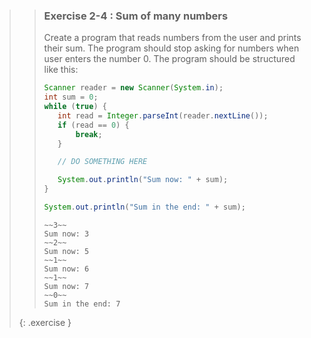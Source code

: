 >>### Exercise 2-4 : Sum of many numbers
>>
>>Create a program that reads numbers from the user and prints their sum. The program should stop asking for numbers when user enters the number 0. The program should be structured like this:
>>
>>```java
>>Scanner reader = new Scanner(System.in);
>>int sum = 0;
>>while (true) {
>>    int read = Integer.parseInt(reader.nextLine());
>>    if (read == 0) {
>>        break;
>>    }
>>
>>    // DO SOMETHING HERE
>>
>>    System.out.println("Sum now: " + sum);
>>}
>>
>>System.out.println("Sum in the end: " + sum);
>>```
>>
>>```output
>>~~3~~
>>Sum now: 3
>>~~2~~
>>Sum now: 5
>>~~1~~
>>Sum now: 6
>>~~1~~
>>Sum now: 7
>>~~0~~
>>Sum in the end: 7
>>```
>>
>{: .exercise }